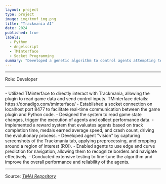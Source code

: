 ```yaml
---
layout: project
type: project
image: img/tmnf_img.png
title: "Trackmania AI"
date: 2024
published: true
labels:
  - Python
  - Angelscript
  - TMInterface
  - Socket Programming
summary: "Developed a genetic algorithm to control agents attempting to complete a Trackmania map. The project focused on optimizing performance based on various metrics such as time taken, medal achieved, average speed, and crash count."
---
```


<hr>
<p>Role: Developer</p>
<hr>
- Utilized TMinterface to directly interact with Trackmania, allowing the plugin to read game data and send control inputs. TMinterface details: https://donadigo.com/tminterface/
- Established a socket connection on localhost port 8477 to facilitate real-time communication between the game plugin and Python code.
- Designed the system to read game state changes, trigger the execution of agents and collect performance data.
- Implemented a reward system that evaluates agents based on track completion time, medals earned average speed, and crash count, driving the evolutionary process.
- Developed agent "vision" by capturing screenshots of the Trackmania tab, applying preprocessing, and cropping around a region of interest (ROI).
- Enabled agents to use edge and curve prediction for navigation, allowing them to recognize borders and navigate effectively.
- Conducted extensive testing to fine-tune the algorithm and improve the overall performance and reliability of the agents.
<hr>
Source: <a href="https://github.com/TH3Eimis/TMAI/tree/main"><i class="large github icon ">TMAI Repository</i></a>
 
